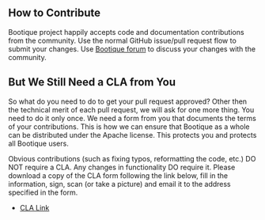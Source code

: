 ## How to Contribute

Bootique project happily accepts code and documentation contributions from the community. Use the normal GitHub
issue/pull request flow to submit your changes. Use [Bootique forum](https://groups.google.com/forum/#!forum/bootique-user) 
to discuss your changes with the community. 

## But We Still Need a CLA from You

So what do you need to do to get your pull request approved? Other then the technical merit of each pull request, we 
will ask for one more thing. You need to do it only once. We need a form from you that documents the terms of your 
contributions. This is how we can ensure that Bootique as a whole can be distributed under the Apache license. 
This protects you and protects all Bootique users.

Obvious contributions (such as fixing typos, reformatting the code, etc.) DO NOT require a CLA. Any changes in 
functionality DO require it. Please download a copy of the CLA form following the link below, fill in the information, 
sign, scan (or take a picture) and email it to the address specified in the form.

* [CLA Link](http://www.objectstyle.com/f/cla/icla.pdf)
